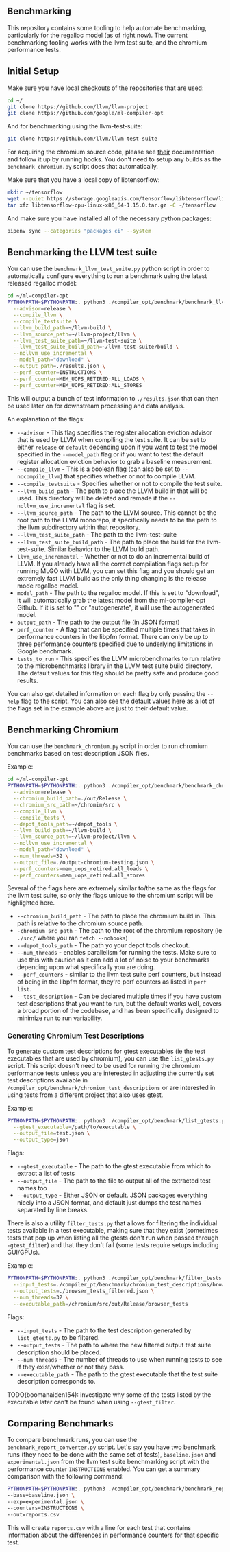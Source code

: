 ## Benchmarking

This repository contains some tooling to help automate benchmarking, particularly
for the regalloc model (as of right now). The current benchmarking tooling works
with the llvm test suite, and the chromium performance tests.

## Initial Setup

Make sure you have local checkouts of the repositories that are used:
```bash
cd ~/
git clone https://github.com/llvm/llvm-project
git clone https://github.com/google/ml-compiler-opt
```
And for benchmarking using the llvm-test-suite:
```bash
git clone https://github.com/llvm/llvm-test-suite
```

For acquiring the chromium source code, please see [their](https://chromium.googlesource.com/chromium/src/+/main/docs/linux/build_instructions.md)
documentation and follow it up by running hooks. You don't need to setup any
builds as the `benchmark_chromium.py` script does that automatically.

Make sure that you have a local copy of libtensorflow:
```bash
mkdir ~/tensorflow
wget --quiet https://storage.googleapis.com/tensorflow/libtensorflow/libtensorflow-cpu-linux-x86_64-1.15.0.tar.gz
tar xfz libtensorflow-cpu-linux-x86_64-1.15.0.tar.gz -C ~/tensorflow
```

And make sure you have installed all of the necessary python packages:
```bash
pipenv sync --categories "packages ci" --system
```

## Benchmarking the LLVM test suite

You can use the `benchmark_llvm_test_suite.py` python script in order to
automatically configure everything to run a benchmark using the latest released
regalloc model:
```bash
cd ~/ml-compiler-opt
PYTHONPATH=$PYTHONPATH:. python3 ./compiler_opt/benchmark/benchmark_llvm_test_suite.py \
  --advisor=release \
  --compile_llvm \
  --compile_testsuite \
  --llvm_build_path=~/llvm-build \
  --llvm_source_path=~/llvm-project/llvm \
  --llvm_test_suite_path=~/llvm-test-suite \
  --llvm_test_suite_build_path=~/llvm-test-suite/build \
  --nollvm_use_incremental \
  --model_path="download" \
  --output_path=./results.json \
  --perf_counter=INSTRUCTIONS \
  --perf_counter=MEM_UOPS_RETIRED:ALL_LOADS \
  --perf_counter=MEM_UOPS_RETIRED:ALL_STORES
```

This will output a bunch of test information to `./results.json` that can then
be used later on for downstream processing and data analysis.

An explanation of the flags:
* `--advisor` - This flag specifies the register allocation eviction advisor that
is used by LLVM when compiling the test suite. It can be set to either `release`
or `default` depending upon if you want to test the model specified in the
`--model_path` flag or if you want to test the default register allocation eviction
behavior to grab a baseline measurement.
* `--compile_llvm` - This is a boolean flag (can also be set to `--nocompile_llvm`)
that specifies whether or not to compile LLVM.
* `--compile_testsuite` - Specifies whether or not to compile the test suite.
* `--llvm_build_path` - The path to place the LLVM build in that will be used.
This directory will be deleted and remade if the `--nollvm_use_incremental` flag
is set.
* `--llvm_source_path` - The path to the LLVM source. This cannot be the root path
to the LLVM monorepo, it specifically needs to be the path to the llvm
subdirectory within that repository.
* `--llvm_test_suite_path` - The path to the llvm-test-suite
* `--llvm_test_suite_build_path` - The path to place the build for the
llvm-test-suite. Similar behavior to the LLVM build path.
* `llvm_use_incremental` - Whether or not to do an incremental build of LLVM.
If you already have all the correct compilation flags setup for running MLGO
with LLVM, you can set this flag and you should get an extremely fast LLVM
build as the only thing changing is the release mode regalloc model.
* `model_path` - The path to the regalloc model. If this is set to "download",
it will automatically grab the latest model from the ml-compiler-opt Github.
If it is set to "" or "autogenerate", it will use the autogenerated model.
* `output_path` - The path to the output file (in JSON format)
* `perf_counter` - A flag that can be specified multiple times that takes in
performance counters in the libpfm format. There can only be up to three
performance counters specified due to underlying limitations in Google
benchmark.
* `tests_to_run` - This specifies the LLVM microbenchmarks to run relative to
the microbenchmarks library in the LLVM test suite build directory. The default
values for this flag should be pretty safe and produce good results.

You can also get detailed information on each flag by only passing the `--help`
flag to the script. You can also see the default values here as a lot of the
flags set in the example above are just to their default value.

## Benchmarking Chromium

You can use the `benchmark_chromium.py` script in order to run chromium
benchmarks based on test description JSON files.

Example:
```bash
cd ~/ml-compiler-opt
PYTHONPATH=$PYTHONPATH:. python3 ./compiler_opt/benchmark/benchmark_chromium.py \
  --advisor=release \
  --chromium_build_path=./out/Release \
  --chromium_src_path=~/chromim/src \
  --compile_llvm \
  --compile_tests \
  --depot_tools_path=~/depot_tools \
  --llvm_build_path=~/llvm-build \
  --llvm_source_path=~/llvm-project/llvm \
  --nollvm_use_incremental \
  --model_path="download" \
  --num_threads=32 \
  --output_file=./output-chromium-testing.json \
  --perf_counters=mem_uops_retired.all_loads \
  --perf_counters=mem_uops_retired.all_stores
```

Several of the flags here are extremely similar to/the same as the flags
for the llvm test suite, so only the flags unique to the chromium script
will be highlighted here.
* `--chromium_build_path` - The path to place the chromium build in. This path
is relative to the chromium source path.
* `-chromium_src_path` - The path to the root of the chromium repository (ie
`./src/` where you ran `fetch --nohooks`)
* `--depot_tools_path` - The path yo your depot tools checkout.
* `--num_threads` - enables parallelism for running the tests. Make sure to use
this with caution as it can add a lot of noise to your benchmarks depending
upon what specifically you are doing.
* `--perf_counters` - similar to the llvm test suite perf counters, but instead
of being in the libpfm format, they're perf counters as listed in `perf list`.
* `--test_description` - Can be declared multiple times if you have custom test
descriptions that you want to run, but the default works well, covers a broad
portion of the codebase, and has been specifically designed to minimize run
to run variability.

### Generating Chromium Test Descriptions

To generate custom test descriptions for gtest executables (ie the test
executables that are used by chromium), you can use the `list_gtests.py` script.
This script doesn't need to be used for running the chromium performance tests
unless you are interested in adjusting the currently set test descriptions
available in `/compiler_opt/benchmark/chromium_test_descriptions` or are
interested in using tests from a different project that also uses gtest.

Example:
```bash
PYTHONPATH=$PYTHONPATH:. python3 ./compiler_opt/benchmark/list_gtests.py \
  --gtest_executable=/path/to/executable \
  --output_file=test.json \
  --output_type=json
```

Flags:
* `--gtest_executable` - The path to the gtest executable from which to extract
a list of tests
* `--output_file` - The path to the file to output all of the extracted test names
too
* `--output_type` - Either JSON or default. JSON packages everything nicely into
a JSON format, and default just dumps the test names separated by line breaks.

There is also a utility `filter_tests.py` that allows for filtering the
individual tests available in a test executable, making sure that they exist
(sometimes tests that pop up when listing all the gtests don't run when passed
through `-gtest_filter`) and that they don't fail (some tests require setups
including GUI/GPUs).

Example:
```bash
PYTHONPATH=$PYTHONPATH:. python3 ./compiler_opt/benchmark/filter_tests.py \
  --input_tests=./compiler_pt/benchmark/chromium_test_descriptions/browser_tests.json \
  --output_tests=./browser_tests_filtered.json \
  --num_threads=32 \
  --executable_path=/chromium/src/out/Release/browser_tests
```

Flags:
* `--input_tests` - The path to the test description generated by
`list_gtests.py` to be filtered.
* `--output_tests` - The path to where the new filtered output test suite
description should be placed.
* `--num_threads` - The number of threads to use when running tests to see if
they exist/whether or not they pass.
* `--executable_path` - The path to the gtest executable that the test suite
description corresponds to.

TODO(boomanaiden154): investigate why some of the tests listed by the
executable later can't be found when using `--gtest_filter`.

## Comparing Benchmarks

To compare benchmark runs, you can use the `benchmark_report_converter.py` script.
Let's say you have two benchmark runs (they need to be done with the same set
of tests), `baseline.json` and `experimental.json` from the llvm test suite
benchmarking script with the performance counter `INSTRUCTIONS` enabled. You can get 
a summary comparison with the following command:
```bash
PYTHONPATH=$PYTHONPATH:. python3 ./compiler_opt/benchmark/benchmark_report_converter.py \
--base=baseline.json \
--exp=experimental.json \
--counters=INSTRUCTIONS \
--out=reports.csv
```
This will create `reports.csv` with a line for each test that contains information
about the differences in performance counters for that specific test.
